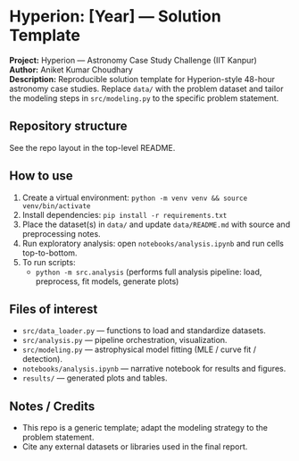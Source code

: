 # Hyperion: [Year] — Solution Template

**Project:** Hyperion — Astronomy Case Study Challenge (IIT Kanpur)  
**Author:** Aniket Kumar Choudhary  
**Description:** Reproducible solution template for Hyperion-style 48-hour astronomy case studies. Replace `data/` with the problem dataset and tailor the modeling steps in `src/modeling.py` to the specific problem statement.

## Repository structure
See the repo layout in the top-level README.

## How to use
1. Create a virtual environment: `python -m venv venv && source venv/bin/activate`
2. Install dependencies: `pip install -r requirements.txt`
3. Place the dataset(s) in `data/` and update `data/README.md` with source and preprocessing notes.
4. Run exploratory analysis: open `notebooks/analysis.ipynb` and run cells top-to-bottom.
5. To run scripts:
   - `python -m src.analysis` (performs full analysis pipeline: load, preprocess, fit models, generate plots)

## Files of interest
- `src/data_loader.py` — functions to load and standardize datasets.
- `src/analysis.py` — pipeline orchestration, visualization.
- `src/modeling.py` — astrophysical model fitting (MLE / curve fit / detection).
- `notebooks/analysis.ipynb` — narrative notebook for results and figures.
- `results/` — generated plots and tables.

## Notes / Credits
- This repo is a generic template; adapt the modeling strategy to the problem statement.
- Cite any external datasets or libraries used in the final report.
